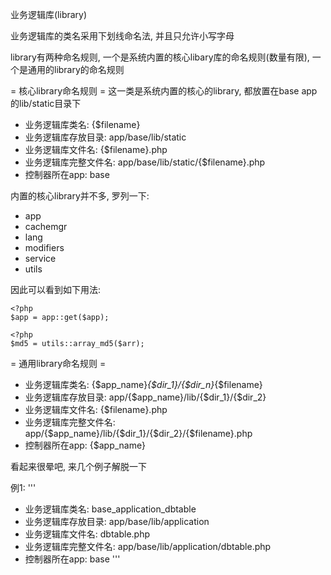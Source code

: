 业务逻辑库(library)



业务逻辑库的类名采用下划线命名法, 并且只允许小写字母

library有两种命名规则, 一个是系统内置的核心libary库的命名规则(数量有限), 一个是通用的library的命名规则


= 核心library命名规则 =
这一类是系统内置的核心的library, 都放置在base app的lib/static目录下

- 业务逻辑库类名: {$filename}
- 业务逻辑库存放目录: app/base/lib/static
- 业务逻辑库文件名: {$filename}.php
- 业务逻辑库完整文件名: app/base/lib/static/{$filename}.php
- 控制器所在app: base

内置的核心library并不多, 罗列一下:

- app
- cachemgr
- lang
- modifiers
- service
- utils

因此可以看到如下用法:
```
<?php
$app = app::get($app);
```

```
<?php
$md5 = utils::array_md5($arr);
```


= 通用library命名规则 =

- 业务逻辑库类名: {$app_name}_{$dir_1}/{$dir_n}_{$filename}
- 业务逻辑库存放目录: app/{$app_name}/lib/{$dir_1}/{$dir_2}
- 业务逻辑库文件名: {$filename}.php
- 业务逻辑库完整文件名: app/{$app_name}/lib/{$dir_1}/{$dir_2}/{$filename}.php
- 控制器所在app: {$app_name}

看起来很晕吧, 来几个例子解脱一下

例1:
'''
- 业务逻辑库类名: base_application_dbtable
- 业务逻辑库存放目录: app/base/lib/application
- 业务逻辑库文件名: dbtable.php
- 业务逻辑库完整文件名: app/base/lib/application/dbtable.php
- 控制器所在app: base
'''
